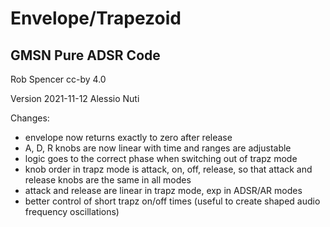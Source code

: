# Envelope/Trapezoid

## GMSN Pure ADSR Code
Rob Spencer cc-by 4.0

Version 2021-11-12 Alessio Nuti

Changes:
- envelope now returns exactly to zero after release
- A, D, R knobs are now linear with time and ranges are adjustable
- logic goes to the correct phase when switching out of trapz mode
- knob order in trapz mode is attack, on, off, release, so that attack and release knobs are the same in all modes
- attack and release are linear in trapz mode, exp in ADSR/AR modes
- better control of short trapz on/off times (useful to create shaped audio frequency oscillations)
